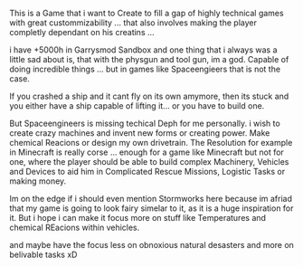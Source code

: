 This is a Game that i want to Create to fill a gap of highly technical games with great custommizability ... that also involves making the player completly dependant on his creatins ...

i have +5000h in Garrysmod Sandbox and one thing that i always was a little sad about is, that with the physgun and tool gun, im a god. Capable of doing incredible things ... but in games like Spaceengieers that is not the case.

If you crashed a ship and it cant fly on its own amymore, then its stuck and you either have a ship capable of lifting it... or you have to build one.

But Spaceengineers is missing techical Deph for me personally. i wish to create crazy machines and invent new forms or creating power. Make chemical Reacions or design my own drivetrain. The Resolution for example in Minecraft is really corse ... enough for a game like Minecraft but not for one, where the player should be able to build complex Machinery, Vehicles and Devices to aid him in Complicated Rescue Missions, Logistic Tasks or making money.

Im on the edge if i should even mention Stormworks here because im afriad that my game is going to look fairy simelar to it, as it is a huge inspiration for it. But i hope i can make it focus more on stuff like Temperatures and chemical REacions within vehicles.

and maybe have the focus less on obnoxious natural desasters and more on belivable tasks xD
